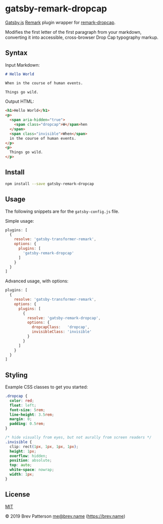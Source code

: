 # gatsby-remark-dropcap

[Gatsby.js][gatsby] [Remark][remark] plugin wrapper for
[remark-dropcap][remarkdropcap].

Modifies the first letter of the first paragraph from your markdown, converting
it into accessible, cross-browser Drop Cap typography markup.

## Syntax

Input Markdown:

```markdown
# Hello World

When in the course of human events.

Things go wild.
```

Output HTML:

```html
<h1>Hello World</h1>
<p>
  <span aria-hidden="true">
    <span class="dropcap">W</span>hen
  </span>
  <span class="invisible">When</span>
  in the course of human events. 
</p>
<p>
  Things go wild.
</p>
```

## Install

```bash
npm install --save gatsby-remark-dropcap
```

## Usage

The following snippets are for the `gatsby-config.js` file.

Simple usage:

```javascript
plugins: [
  {
    resolve: 'gatsby-transformer-remark',
    options: {
      plugins: [
        'gatsby-remark-dropcap'
      ]
    }
  }
]
```

Advanced usage, with options:

```javascript
plugins: [
  {
    resolve: 'gatsby-transformer-remark',
    options: {
      plugins: [
        {
          resolve: 'gatsby-remark-dropcap',
          options: {
            dropcapClass:   'dropcap',
            invisibleClass: 'invisible'
          }
        }
      ]
    }
  }
]
```

## Styling

Example CSS classes to get you started:

```css
.dropcap {
  color: red;
  float: left;
  font-size: 5rem;
  line-height: 3.5rem;
  margin: 0;
  padding: 0.5rem;
}

/* hide visually from eyes, but not aurally from screen readers */
.invisible {
  clip: rect(1px, 1px, 1px, 1px);
  height: 1px;
  overflow: hidden;
  position: absolute;
  top: auto;
  white-space: nowrap;
  width: 1px;
}
```

## License

[MIT][mit]

© 2019 Brev Patterson <me@brev.name> (https://brev.name)

[gatsby]: https://www.gatsbyjs.org/
[mit]: https://github.com/brev/gatsby-remark-contianers/blob/master/LICENSE
[remark]: https://remark.js.org/
[remarkdropcap]: https://github.com/brev/remark-dropcap

